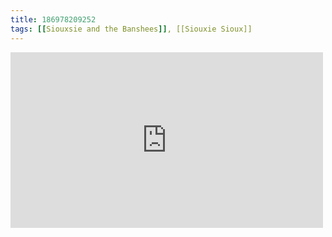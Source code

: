 ```yaml
---
title: 186978209252
tags: [[Siouxsie and the Banshees]], [[Siouxie Sioux]]
---
```

<iframe allow="accelerometer; autoplay; clipboard-write; encrypted-media; gyroscope; picture-in-picture" allowfullscreen="" frameborder="0" height="281" id="youtube_iframe" src="https://www.youtube.com/embed/gGH_16SICL0?feature=oembed&amp;enablejsapi=1&amp;origin=https://safe.txmblr.com&amp;wmode=opaque" width="500"></iframe>